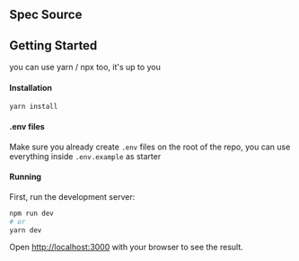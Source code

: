 ## Spec Source

## Getting Started

you can use yarn / npx too, it's up to you

#### Installation

```
yarn install
```

#### .env files

Make sure you already create `.env` files on the root of the repo, you can use everything inside `.env.example` as starter

#### Running

First, run the development server:

```bash
npm run dev
# or
yarn dev

```

Open [http://localhost:3000](http://localhost:3000) with your browser to see the result.
